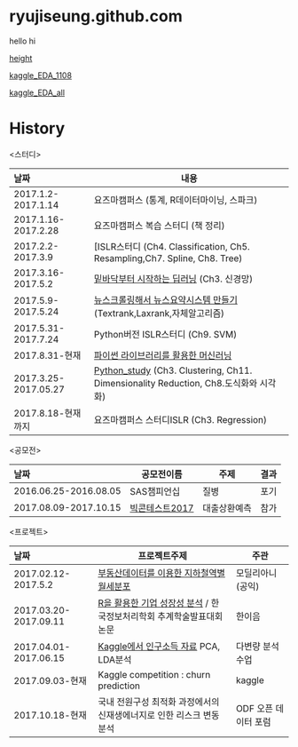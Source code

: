# ryujiseung.github.com

hello hi

[height](/height.html)

[kaggle_EDA_1108](/kaggle_EDA_1108.html)

[kaggle_EDA_all](/kaggle_EDA_all.html)

# History



<p>&lt;스터디&gt;</p>
<table>
<thead>
<tr>
<th align="left">날짜</th>
<th>내용</th>
</tr>
</thead>
<tbody>
<tr>
<td align="left">2017.1.2-2017.1.14</td>
<td>요즈마캠퍼스 (통계, R데이터마이닝, 스파크)</td>
</tr>
<tr>
<td align="left">2017.1.16-2017.2.28</td>
<td>요즈마캠퍼스 복습 스터디 (책 정리)</td>
</tr>
<tr>
<td align="left">2017.2.2-2017.3.9</td>
<td>[ISLR스터디 (Ch4. Classification, Ch5. Resampling,Ch7. Spline, Ch8. Tree)</td>
</tr>
<tr>
<td align="left">2017.3.16-2017.5.2</td>
<td><a href="https://github.com/RyuJiseung/Deep_learning">밑바닥부터 시작하는 딥러닝</a> (Ch3. 신경망)</td>
</tr>
<tr>
<td align="left">2017.5.9-2017.5.24</td>
<td><a href="https://github.com/RyuJiseung/NewsCrawling">뉴스크롤링해서 뉴스요약시스템 만들기</a> (Textrank,Laxrank,자체알고리즘)</td>
</tr>
<tr>
<td align="left">2017.5.31-2017.7.24</td>
<td>Python버전 ISLR스터디 (Ch9. SVM)</td>
</tr>
<tr>
<td align="left">2017.8.31-현재</td>
<td><a href="https://github.com/RyuJiseung/Machine-Learning-with-Python">파이썬 라이브러리를 활용한 머신러닝</a></td>
</tr>
<tr>
<td align="left">2017.3.25-2017.05.27</td>
<td><a href="https://github.com/RyuJiseung/Python_Study_2016">Python_study</a> (Ch3. Clustering, Ch11. Dimensionality Reduction, Ch8.도식화와 시각화)</td>
</tr>
<tr>
<td align="left">2017.8.18-현재까지</td>
<td>요즈마캠퍼스 스터디ISLR (Ch3. Regression)</td>
</tr></tbody></table>
<p>&lt;공모전&gt;</p>
<table>
<thead>
<tr>
<th align="left">날짜</th>
<th>공모전이름</th>
<th>주제</th>
<th>결과</th>
</tr>
</thead>
<tbody>
<tr>
<td align="left">2016.06.25-2016.08.05</td>
<td>SAS챔피언십</td>
<td>질병</td>
<td>포기</td>
</tr>
<tr>
<td align="left">2017.08.09-2017.10.15</td>
<td><a href="https://github.com/RyuJiseung/BigCon2017">빅콘테스트2017</a></td>
<td>대출상환예측</td>
<td>참가</td>
</tr></tbody></table>
<p>&lt;프로젝트&gt;</p>
<table>
<thead>
<tr>
<th align="left">날짜</th>
<th>프로젝트주제</th>
<th>주관</th>
</tr>
</thead>
<tbody>
<tr>
<td align="left">2017.02.12-2017.5.2</td>
<td><a href="https://github.com/RyuJiseung/Distribution-of-monthly-rent-by-subway-station">부동산데이터를 이용한 지하철역별 월세분포</a></td>
<td>모딜리아니(공익)</td>
</tr>
<tr>
<td align="left">2017.03.20-2017.09.11</td>
<td><a href="https://github.com/RyuJiseung/Analysis_StockPrice_UpDown">R을 활용한 기업 성장성 분석</a> / 한국정보처리학회 추계학술발표대회 논문</td>
<td>한이음</td>
</tr>
<tr>
<td align="left">2017.04.01-2017.06.15</td>
<td><a href="https://github.com/RyuJiseung/Kaggle-Income_data">Kaggle에서 인구소득 자료</a> PCA, LDA분석</td>
<td>다변량 분석 수업</td>
</tr>
<tr>
<td align="left">2017.09.03-현재</td>
<td>Kaggle competition : churn prediction</td>
<td>kaggle</td>
</tr>
<tr>
<td align="left">2017.10.18-현재</td>
<td>국내 전원구성 최적화 과정에서의 신재생에너지로 인한 리스크 변동분석</td>
<td>ODF 오픈 데이터 포럼</td>
</tr></tbody></table>
</article>
  </div>


  </div>
  <div class="modal-backdrop js-touch-events"></div>
</div>

  </div>
